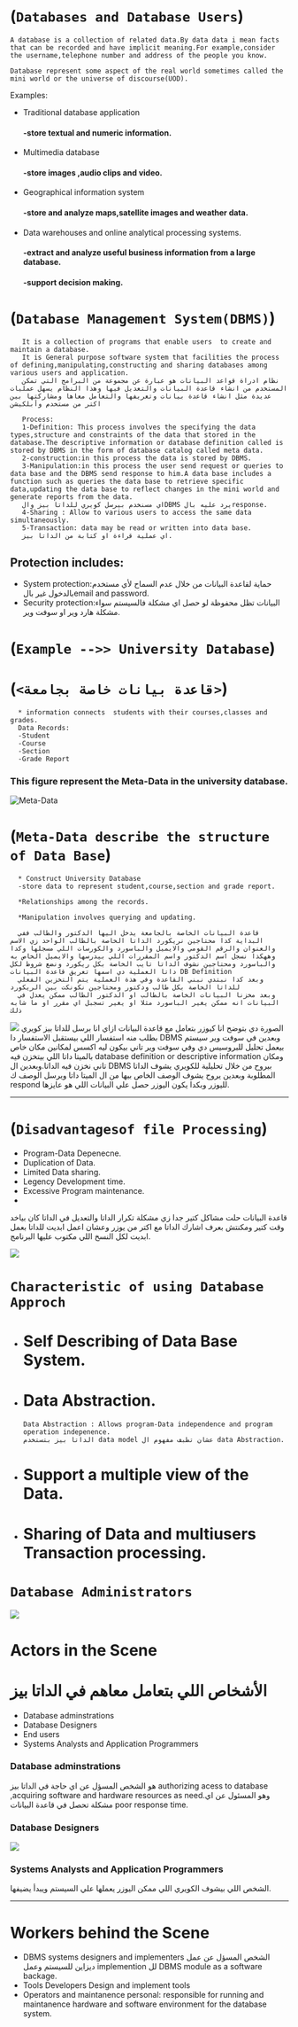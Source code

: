 # (`Databases and Database Users`)
    A database is a collection of related data.By data data i mean facts that can be recorded and have implicit meaning.For example,consider the username,telephone number and address of the people you know.

    Database represent some aspect of the real world sometimes called the mini world or the universe of discourse(UOD).

  Examples:
  * Traditional database application
    #### -store textual and numeric information.
  * Multimedia database
    #### -store images ,audio clips and video.
  * Geographical information system
    #### -store and analyze maps,satellite images and weather data.
  * Data warehouses and online analytical processing systems.
    #### -extract and analyze useful business information from a large database.
    #### -support decision making. 
  
  # (`Database Management System(DBMS)`)
       It is a collection of programs that enable users  to create and maintain a database.
       It is General purpose software system that facilities the process of defining,manipulating,constructing and sharing databases among various users and application.
       نظام ادراة قواعد البيانات هو عبارة عن مجموعة من البرامج التي تمكن المستخدم من انشاء قاعدة البيانات والتعديل فيها وهذا النظام يسهل عمليات عديدة مثل انشاء قاعدة بيانات وتعريفها والتعامل معاها ومشاركتها بين اكتر من مستخدم وأبلكيشن

       Process:
       1-Definition: This process involves the specifying the data types,structure and constraints of the data that stored in the database.The descriptive information or database definition called is stored by DBMS in the form of database catalog called meta data.
       2-construction:in this process the data is stored by DBMS.
       3-Manipulation:in this process the user send request or queries to data base and the DBMS send response to him.A data base includes a function such as queries the data base to retrieve specific data,updating the data base to reflect changes in the mini world and generate reports from the data. 
       اي مسنخدم بيرسل كويري للداتا بيز والDBMS يرد عليه بالresponse.
       4-Sharing : Allow to various users to access the same data simultaneously.
       5-Transaction: data may be read or written into data base.
       اي عملية قراءة او كتابة من الداتا بيز.

## Protection includes:
* System protection:حماية لقاعدة البيانات من خلال عدم السماح لأي مستخدم بالدخول غير بالemail and password.
* Security protection:البيانات تظل محفوظة لو حصل اي مشكلة فالسيستم سواء مشكلة هارد وير او سوفت وير.

# (`Example -->> University Database`) 
# (`<قاعدة بيانات خاصة بجامعة>`)
      * information connects  students with their courses,classes and grades.
      Data Records:
      -Student
      -Course
      -Section
      -Grade Report
### This figure represent the Meta-Data  in the university database.
![Meta-Data](<Screenshot 2024-02-20 041939.png>)
# (```Meta-Data describe the structure of Data Base```)
      * Construct University Database
      -store data to represent student,course,section and grade report.
      
      *Relationships among the records.

      *Manipulation involves querying and updating.

      قاعدة البيانات الخاصة بالجامعة يدخل اليها الدكتور والطالب ففي البداية كدا محتاجين نريكورد الداتا الخاصة بالطالب الواحد زي الاسم والعنوان والرقم القومي والايميل والباسورد والكورسات اللي مسجلها وكدا وههكذا نسجل اسم الدكتور واسم المقررات اللي بيدرسها والايميل الخاص به والباسورد ومحتاجين نشوف الداتا تايب الخاصة بكل ريكورد ونضع شروط لكل داتا العملية دي اسمها تعريق قاعدة البيانات DB Definition
      وبعد كدا نبتدي نبني القاعدة وفي هذة العملية يتم التخزين الفعلي للداتا الخاصة بكل طالب ودكتور ومحتاجين نكونكت بين الريكورد 
      وبعد مخزنا البيانات الخاصة بالطالب او الدكتور الطالب ممكن يعدل في البيانات انه ممكن يغير الباسورد مثلا او يغير تسجبل اي مقرر او ما شابه ذلك

![](DB1.png)
الصورة دي بتوضح انا كيوزر بتعامل مع قاعدة البيانات ازاي انا برسل للداتا بيز كويري بطلب منه استفسار اللي بيستقبل الاستفسار دا DBMS وبعدين في سوفت وير سيستم بيعمل تحليل للبروسيس دي وفي سوفت وير تاني بيكون ليه اكسس لمكانين مكان خاص بالميتا داتا اللي بيتخزن فيه database definition or descriptive information ومكان تاني نخزن فيه الداتا.وبعدين ال DBMS بيروح من خلال تحليلية للكويري يشوف الداتا المطلوبة وبعدين يروح يشوف الوصف الخاص بيها من ال الميتا داتا ويرسل الوصف ك respond لليوزر وبكدا يكون اليوزر حصل علي البيانات اللي هو عايزها.

<hr>

# (`Disadvantagesof file Processing`)
* Program-Data Depenecne.
* Duplication of Data.
* Limited Data sharing.
* Legency Development time.
* Excessive Program maintenance.
* 
قاعدة البيانات حلت مشاكل كتير جدا زي مشكلة تكرار الداتا والتعديل في الداتا كان بياخد وقت كتير ومكنتش بعرف اشارك الداتا مع اكتر من يوزر وعشان اعمل ابديت للداتا بعمل ابديت لكل النسخ اللي مكتوب عليها البرنامج.

![](DB2.png)

# `Characteristic of using Database Approch`
* # Self Describing of Data Base System. 
* # Data Abstraction.
      Data Abstraction : Allows program-Data independence and program operation indepenence.
      الداتا بيز بتستخدم data model عشان تطبف مفهوم ال data Abstraction.
* # Support a multiple view of the Data.
* # Sharing of Data and multiusers Transaction processing.



# `Database Administrators`
![](DBA.png)



# Actors in the Scene
# الأشخاص اللي بتعامل معاهم في الداتا بيز 
  - Database adminstrations
  - Database Designers
  - End users
  - Systems Analysts and Application Programmers


### Database adminstrations
هو الشخص المسؤل عن اي حاجة في الداتا بيز authorizing acess to database ,acquiring software and hardware resources as need.وهو المسئول عن اي مشكلة تحصل في قاعدة البيانات poor response time.

### Database Designers

![](Design.png)

### Systems Analysts and Application Programmers
الشخص اللي بيشوف الكويري اللي ممكن اليوزر يعملها علي السيستم  ويبدأ يضيفها.<hr>

# Workers behind the Scene
  - DBMS systems designers and implementers
   الشخص المسؤل عن عمل ديزاين للسيستم وعمل implemention لل DBMS module as a software backage.
  - Tools Developers 
  Design and implement tools
  - Operators and maintanence personal:
    responsible for running and maintanence hardware and software environment for the database system.  